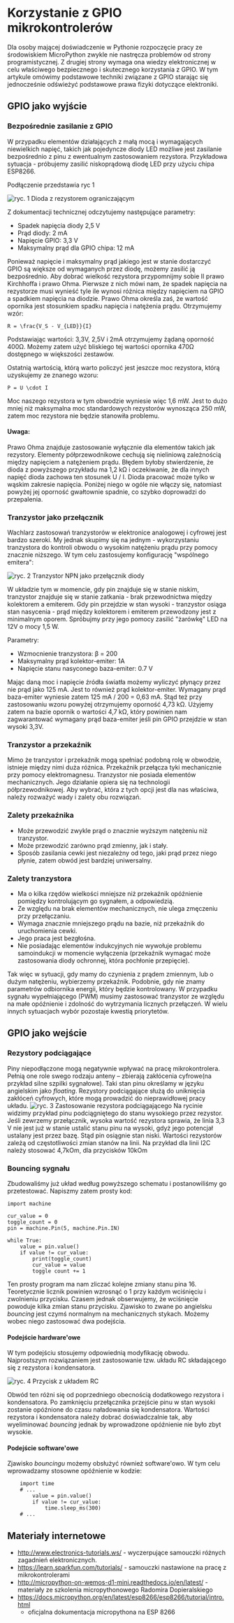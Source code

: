 # Korzystanie z GPIO mikrokontrolerów

Dla osoby mającej doświadczenie w Pythonie rozpoczęcie pracy ze środowiskiem
MicroPython zwykle nie nastręcza problemów od strony programistycznej. Z
drugiej strony wymaga ona wiedzy elektronicznej w celu właściwego bezpiecznego
i skutecznego korzystania z GPIO. W tym artykule omówimy podstawowe techniki
związane z GPIO starając się jednocześnie odświeżyć podstawowe prawa fizyki
dotyczące elektroniki.

## GPIO jako wyjście

### Bezpośrednie zasilanie z GPIO

W przypadku elementów działających z małą mocą i wymagających niewielkich
napięć, takich jak pojedyncze diody LED możliwe jest zasilanie bezpośrednio z
pinu z ewentualnym zastosowaniem rezystora. Przykładowa sytuacja - próbujemy
zasilić niskoprądową diodę LED przy użyciu chipa ESP8266.

Podłączenie przedstawia ryc 1

![ryc. 1 Dioda z rezystorem ograniczającym](ryc1.svg)

Z dokumentacji
technicznej odczytujemy następujące parametry:

* Spadek napięcia diody 2,5 V
* Prąd diody: 2 mA
* Napięcie GPIO: 3,3 V
* Maksymalny prąd dla GPIO chipa: 12 mA

Ponieważ napięcie i maksymalny prąd jakiego jest w stanie dostarczyć GPIO są
większe od wymaganych przez diodę, możemy zasilić ją bezpośrednio. Aby dobrać
wielkość rezystora przypomnijmy sobie II prawo Kirchhoffa i prawo Ohma. Pierwsze
z nich mówi nam, że spadek napięcia na rezystorze musi wynieść tyle ile wynosi
różnica między napięciem na GPIO a spadkiem napięcia na diodzie. Prawo Ohma
określa zaś, że wartość opornika jest stosunkiem spadku
napięcia i natężenia prądu. Otrzymujemy wzór:

```
R = \frac{V_S - V_{LED}}{I}
```

Podstawiając wartości: 3,3V, 2,5V i 2mA otrzymujemy żądaną oporność 400Ω.
Możemy zatem użyć bliskiego tej wartości opornika 470Ω dostępnego w większości
zestawów.

Ostatnią wartością, którą warto policzyć jest jeszcze moc rezystora, którą
uzyskujemy ze znanego wzoru:

```
P = U \cdot I
```

Moc naszego rezystora w tym obwodzie wyniesie więc 1,6 mW. Jest to dużo mniej
niż maksymalna moc standardowych rezystorów wynosząca 250 mW, zatem moc
rezystora nie będzie stanowiła problemu.

#### Uwaga:

Prawo Ohma znajduje zastosowanie wyłącznie dla elementów takich jak
rezystory. Elementy półprzewodnikowe cechują się nieliniową zależnością między
napięciem a natężeniem prądu. Błędem byłoby stwierdzenie, że dioda z powyższego
przykładu ma 1,2 kΩ i oczekiwanie, że dla innych napięć dioda zachowa ten
stosunek U / I. Dioda pracować może tylko w wąskim zakresie napięcia. Poniżej
niego w ogóle nie włączy się, natomiast powyżej jej oporność gwałtownie
spadnie, co szybko doprowadzi do przepalenia.

### Tranzystor jako przełącznik

Wachlarz zastosowań tranzystorów w elektronice analogowej i cyfrowej jest
bardzo szeroki. My jednak skupimy się na jednym - wykorzystaniu tranzystora do
kontroli obwodu o wysokim natężeniu prądu przy pomocy znacznie niższego. W tym
celu zastosujemy konfigurację "wspólnego emitera":

![ryc. 2 Tranzystor NPN jako przełącznik diody](ryc2.svg)

W układzie tym w momencie, gdy pin znajduje się w stanie niskim, tranzystor
znajduje się w stanie zatkania - brak przewodnictwa między kolektorem a
emiterem. Gdy pin przejdzie w stan wysoki - tranzystor osiąga stan nasycenia -
prąd między kolektorem i emiterem przewodzony jest z minimalnym oporem.
Spróbujmy przy jego pomocy zasilić "żarówkę" LED na 12V o mocy 1,5 W.

Parametry:

* Wzmocnienie tranzystora: β = 200
* Maksymalny prąd kolektor-emiter: 1A
* Napięcie stanu nasyconego baza-emiter: 0.7 V

Mając daną moc i napięcie źródła światła możemy wyliczyć płynący przez nie prąd
jako 125 mA. Jest to również prąd kolektor-emiter.
Wymagany prąd baza-emiter wyniesie zatem 125 mA / 200 = 0,63 mA.
Stąd też przy zastosowaniu wzoru powyżej otrzymujemy oporność 4,73 kΩ.
Użyjemy zatem na bazie opornik o wartości 4,7 kΩ, który powinien nam
zagwarantować wymagany prąd baza-emiter jeśli pin GPIO przejdzie w stan wysoki
3,3V.


### Tranzystor a przekaźnik

Mimo że tranzystor i przekaźnik mogą spełniać podobną rolę w obwodzie, istnieje
między nimi duża różnica.
Przekaźnik przełącza tyki mechanicznie przy pomocy elektromagnesu.
Tranzystor nie posiada elementów mechanicznych.
Jego działanie opiera się na technologii półprzewodnikowej.
Aby wybrać, która z tych opcji jest dla nas właściwa, należy rozważyć wady i
zalety obu rozwiązań.

### Zalety przekaźnika

* Może przewodzić zwykle prąd o znacznie wyższym natężeniu niż
  tranzystor.
* Może przewodzić zarówno prąd zmienny, jak i stały.
* Sposób zasilania cewki jest niezależny od tego, jaki prąd przez
  niego płynie, zatem obwód jest bardziej uniwersalny.

### Zalety tranzystora
* Ma o kilka rzędów wielkości mniejsze niż przekaźnik opóźnienie pomiędzy
  kontrolującym go sygnałem, a odpowiedzią.
* Ze względu na brak elementów mechanicznych, nie ulega zmęczeniu przy
  przełączaniu.
* Wymaga znacznie mniejszego prądu na bazie, niż przekaźnik do uruchomienia
  cewki.
* Jego praca jest bezgłośna.
* Nie posiadając elementów indukcyjnych nie wywołuje problemu samoindukcji w
  momencie wyłączenia (przekaźnik wymagać może zastosowania diody ochronnej,
  która pochłonie przepięcie).

Tak więc w sytuacji, gdy mamy do czynienia z prądem zmiennym, lub o dużym
natężeniu, wybierzemy przekaźnik. Podobnie, gdy nie znamy parametrów odbiornika
energii, który będzie kontrolowany. W przypadku sygnału wypełniającego (PWM)
musimy zastosować tranzystor ze względu na małe opóźnienie i zdolność do
wytrzymania licznych przełączeń. W wielu innych sytuacjach wybór pozostaje
kwestią priorytetów.

## GPIO jako wejście

### Rezystory podciągające

Piny niepodłączone mogą negatywnie wpływać na pracę mikrokontrolera.
Pełnią one role swego rodzaju anteny – zbierają zakłócenia cyfrowe(na przykład
silne szpilki sygnałowe). Taki stan pinu określamy w języku angielskim jako
*floating*.
Rezystory podciągające służą do uniknięcia zakłóceń cyfrowych, które mogą
prowadzić do nieprawidłowej pracy układu.
![ryc. 3 Zastosowanie rezystora podciągającego](ryc3.svg)
Na rycinie widzimy przykład pinu podciągniętego do stanu wysokiego przez
rezystor. Jeśli zewrzemy przełącznik, wysoka wartość rezystora sprawia,
że linia 3,3 V nie jest już w stanie ustalić stanu pinu na wysoki, gdyż jego
potencjał ustalany jest przez bazę. Stąd pin osiągnie stan niski.
Wartości rezystorów zależą od częstotliwości zmian stanów na linii.
Na przykład dla linii I2C należy stosować 4,7kOm, dla przycisków 10kOm

### Bouncing sygnału

Zbudowaliśmy już układ według powyższego schematu i postanowiliśmy
go przetestować. Napiszmy zatem prosty kod:

```
import machine

cur_value = 0
toggle_count = 0
pin = machine.Pin(5, machine.Pin.IN)

while True:
    value = pin.value()
    if value != cur_value:
        print(toggle_count)
        cur_value = value
        toggle count += 1
```

Ten prosty program ma nam zliczać kolejne zmiany stanu pina 16.
Teoretycznie licznik powinien wzrosnąć o 1 przy każdym wciśnięciu i zwolnieniu
przycisku. Czasem jednak obserwujemy, że wciśnięcie powoduje kilka zmian stanu
przycisku. Zjawisko to zwane po angielsku *bouncing* jest czymś normalnym na
mechanicznych stykach. Możemy wobec niego zastosować dwa podejścia.

#### Podejście hardware'owe

W tym podejściu stosujemy odpowiednią modyfikację obwodu. Najprostszym
rozwiązaniem jest zastosowanie tzw. układu RC składającego się z rezystora i
kondensatora.

![ryc. 4 Przycisk z układem RC](ryc4.svg)

Obwód ten różni się od poprzedniego obecnością dodatkowego rezystora i
kondensatora. Po zamknięciu przełącznika przejście pinu w stan wysoki zostanie
opóźnione do czasu naładowania się kondensatora. Wartości rezystora i
kondensatora należy dobrać doświadczalnie tak, aby wyeliminować *bouncing*
jednak by wprowadzone opóźnienie nie było zbyt wysokie.

#### Podejście software'owe

Zjawisko *bouncingu* możemy obsłużyć również software'owo. W tym celu
wprowadzamy stosowne opóźnienie w kodzie:

```
    import time
    # ...
        value = pin.value()
        if value != cur_value:
            time.sleep_ms(300)
    # ...
```

## Materiały internetowe

* http://www.electronics-tutorials.ws/ - wyczerpujące samouczki różnych
  zagadnień elektronicznych.
* https://learn.sparkfun.com/tutorials/ - samouczki nastawione na pracę
  z mikrokontrolerami
* http://micropython-on-wemos-d1-mini.readthedocs.io/en/latest/ - materiały
  ze szkolenia micropythonowego Radomira Dopieralskiego
* https://docs.micropython.org/en/latest/esp8266/esp8266/tutorial/intro.html
  - oficjalna dokumentacja micropythona na ESP 8266
